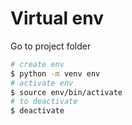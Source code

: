 # Virtual env

Go to project folder

```bash
# create env
$ python -m venv env
# activate env
$ source env/bin/activate
# to deactivate
$ deactivate
```
